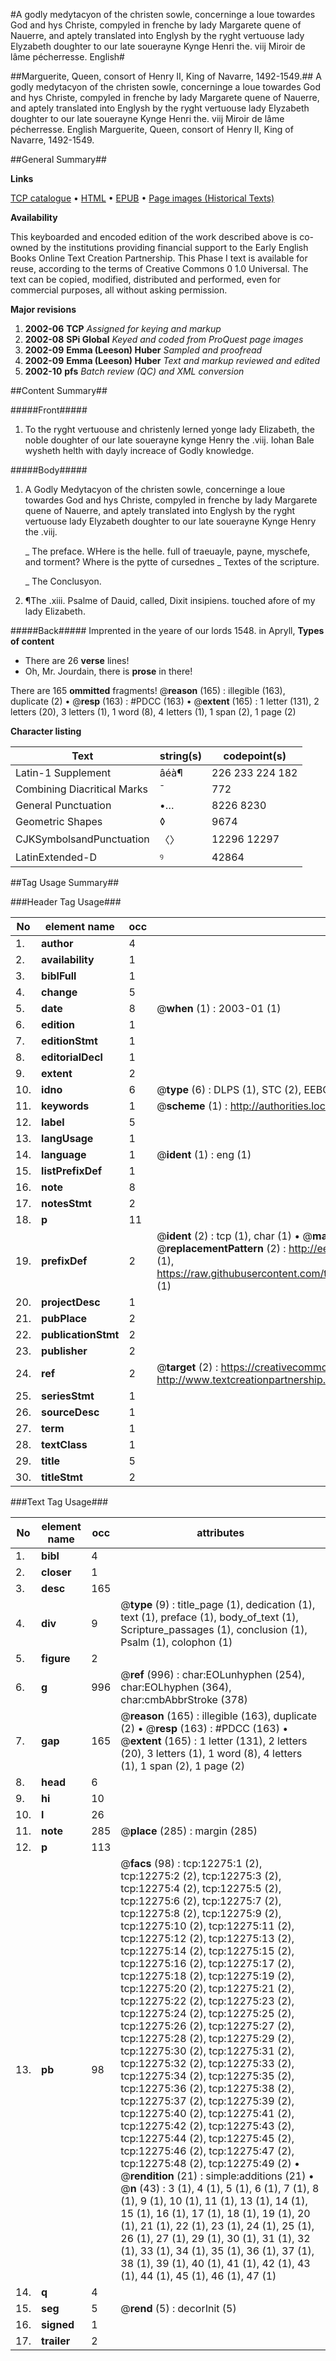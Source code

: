#A godly medytacyon of the christen sowle, concerninge a loue towardes God and hys Christe, compyled in frenche by lady Margarete quene of Nauerre, and aptely translated into Englysh by the ryght vertuouse lady Elyzabeth doughter to our late souerayne Kynge Henri the. viij Miroir de lâme pécherresse. English#

##Marguerite, Queen, consort of Henry II, King of Navarre, 1492-1549.##
A godly medytacyon of the christen sowle, concerninge a loue towardes God and hys Christe, compyled in frenche by lady Margarete quene of Nauerre, and aptely translated into Englysh by the ryght vertuouse lady Elyzabeth doughter to our late souerayne Kynge Henri the. viij
Miroir de lâme pécherresse. English
Marguerite, Queen, consort of Henry II, King of Navarre, 1492-1549.

##General Summary##

**Links**

[TCP catalogue](http://www.ota.ox.ac.uk/tcp/)  • 
[HTML](http://tei.it.ox.ac.uk/tcp/Texts-HTML/free/A06/A06890.html)  • 
[EPUB](http://tei.it.ox.ac.uk/tcp/Texts-EPUB/free/A06/A06890.epub) • 
[Page images (Historical Texts)](https://data.historicaltexts.jisc.ac.uk/view?pubId=eebo-99847249e&pageId=eebo-99847249e-12275-1)

**Availability**

This keyboarded and encoded edition of the
	       work described above is co-owned by the institutions
	       providing financial support to the Early English Books
	       Online Text Creation Partnership. This Phase I text is
	       available for reuse, according to the terms of Creative
	       Commons 0 1.0 Universal. The text can be copied,
	       modified, distributed and performed, even for
	       commercial purposes, all without asking permission.

**Major revisions**

1. __2002-06__ __TCP__ *Assigned for keying and markup*
1. __2002-08__ __SPi Global__ *Keyed and coded from ProQuest page images*
1. __2002-09__ __Emma (Leeson) Huber__ *Sampled and proofread*
1. __2002-09__ __Emma (Leeson) Huber__ *Text and markup reviewed and edited*
1. __2002-10__ __pfs__ *Batch review (QC) and XML conversion*

##Content Summary##

#####Front#####

1. To the ryght vertuouse and christenly lerned yonge lady Elizabeth, the noble doughter of our late souerayne kynge Henry the .viij. Iohan Bale wysheth helth with dayly increace of Godly knowledge.

#####Body#####

1. A Godly Medytacyon of the christen sowle, concerninge a loue towardes God and hys Christe, compyled in frenche by lady Margarete quene of Nauerre, and aptely translated into Englysh by the ryght vertuouse lady Elyzabeth doughter to our late souerayne Kynge Henry the .viij.

    _ The preface.
WHere is the helle. full of traeuayle, payne, myschefe, and torment? Where is the pytte of cursednes
    _ Textes of the scripture.

    _ The Conclusyon.

1. ¶The .xiii. Psalme of Dauid, called, Dixit insipiens. touched afore of my lady Elizabeth.

#####Back#####
Imprented in the yeare of our lords 1548. in Apryll,
**Types of content**

  * There are 26 **verse** lines!
  * Oh, Mr. Jourdain, there is **prose** in there!

There are 165 **ommitted** fragments! 
 @__reason__ (165) : illegible (163), duplicate (2)  •  @__resp__ (163) : #PDCC (163)  •  @__extent__ (165) : 1 letter (131), 2 letters (20), 3 letters (1), 1 word (8), 4 letters (1), 1 span (2), 1 page (2)

**Character listing**


|Text|string(s)|codepoint(s)|
|---|---|---|
|Latin-1 Supplement|âéà¶|226 233 224 182|
|Combining             Diacritical Marks|̄|772|
|General Punctuation|•…|8226 8230|
|Geometric Shapes|◊|9674|
|CJKSymbolsandPunctuation|〈〉|12296 12297|
|LatinExtended-D|ꝰ|42864|

##Tag Usage Summary##

###Header Tag Usage###

|No|element name|occ|attributes|
|---|---|---|---|
|1.|__author__|4||
|2.|__availability__|1||
|3.|__biblFull__|1||
|4.|__change__|5||
|5.|__date__|8| @__when__ (1) : 2003-01 (1)|
|6.|__edition__|1||
|7.|__editionStmt__|1||
|8.|__editorialDecl__|1||
|9.|__extent__|2||
|10.|__idno__|6| @__type__ (6) : DLPS (1), STC (2), EEBO-CITATION (1), PROQUEST (1), VID (1)|
|11.|__keywords__|1| @__scheme__ (1) : http://authorities.loc.gov/ (1)|
|12.|__label__|5||
|13.|__langUsage__|1||
|14.|__language__|1| @__ident__ (1) : eng (1)|
|15.|__listPrefixDef__|1||
|16.|__note__|8||
|17.|__notesStmt__|2||
|18.|__p__|11||
|19.|__prefixDef__|2| @__ident__ (2) : tcp (1), char (1)  •  @__matchPattern__ (2) : ([0-9\-]+):([0-9IVX]+) (1), (.+) (1)  •  @__replacementPattern__ (2) : http://eebo.chadwyck.com/downloadtiff?vid=$1&page=$2 (1), https://raw.githubusercontent.com/textcreationpartnership/Texts/master/tcpchars.xml#$1 (1)|
|20.|__projectDesc__|1||
|21.|__pubPlace__|2||
|22.|__publicationStmt__|2||
|23.|__publisher__|2||
|24.|__ref__|2| @__target__ (2) : https://creativecommons.org/publicdomain/zero/1.0/ (1), http://www.textcreationpartnership.org/docs/. (1)|
|25.|__seriesStmt__|1||
|26.|__sourceDesc__|1||
|27.|__term__|1||
|28.|__textClass__|1||
|29.|__title__|5||
|30.|__titleStmt__|2||


###Text Tag Usage###

|No|element name|occ|attributes|
|---|---|---|---|
|1.|__bibl__|4||
|2.|__closer__|1||
|3.|__desc__|165||
|4.|__div__|9| @__type__ (9) : title_page (1), dedication (1), text (1), preface (1), body_of_text (1), Scripture_passages (1), conclusion (1), Psalm (1), colophon (1)|
|5.|__figure__|2||
|6.|__g__|996| @__ref__ (996) : char:EOLunhyphen (254), char:EOLhyphen (364), char:cmbAbbrStroke (378)|
|7.|__gap__|165| @__reason__ (165) : illegible (163), duplicate (2)  •  @__resp__ (163) : #PDCC (163)  •  @__extent__ (165) : 1 letter (131), 2 letters (20), 3 letters (1), 1 word (8), 4 letters (1), 1 span (2), 1 page (2)|
|8.|__head__|6||
|9.|__hi__|10||
|10.|__l__|26||
|11.|__note__|285| @__place__ (285) : margin (285)|
|12.|__p__|113||
|13.|__pb__|98| @__facs__ (98) : tcp:12275:1 (2), tcp:12275:2 (2), tcp:12275:3 (2), tcp:12275:4 (2), tcp:12275:5 (2), tcp:12275:6 (2), tcp:12275:7 (2), tcp:12275:8 (2), tcp:12275:9 (2), tcp:12275:10 (2), tcp:12275:11 (2), tcp:12275:12 (2), tcp:12275:13 (2), tcp:12275:14 (2), tcp:12275:15 (2), tcp:12275:16 (2), tcp:12275:17 (2), tcp:12275:18 (2), tcp:12275:19 (2), tcp:12275:20 (2), tcp:12275:21 (2), tcp:12275:22 (2), tcp:12275:23 (2), tcp:12275:24 (2), tcp:12275:25 (2), tcp:12275:26 (2), tcp:12275:27 (2), tcp:12275:28 (2), tcp:12275:29 (2), tcp:12275:30 (2), tcp:12275:31 (2), tcp:12275:32 (2), tcp:12275:33 (2), tcp:12275:34 (2), tcp:12275:35 (2), tcp:12275:36 (2), tcp:12275:38 (2), tcp:12275:37 (2), tcp:12275:39 (2), tcp:12275:40 (2), tcp:12275:41 (2), tcp:12275:42 (2), tcp:12275:43 (2), tcp:12275:44 (2), tcp:12275:45 (2), tcp:12275:46 (2), tcp:12275:47 (2), tcp:12275:48 (2), tcp:12275:49 (2)  •  @__rendition__ (21) : simple:additions (21)  •  @__n__ (43) : 3 (1), 4 (1), 5 (1), 6 (1), 7 (1), 8 (1), 9 (1), 10 (1), 11 (1), 13 (1), 14 (1), 15 (1), 16 (1), 17 (1), 18 (1), 19 (1), 20 (1), 21 (1), 22 (1), 23 (1), 24 (1), 25 (1), 26 (1), 27 (1), 29 (1), 30 (1), 31 (1), 32 (1), 33 (1), 34 (1), 35 (1), 36 (1), 37 (1), 38 (1), 39 (1), 40 (1), 41 (1), 42 (1), 43 (1), 44 (1), 45 (1), 46 (1), 47 (1)|
|14.|__q__|4||
|15.|__seg__|5| @__rend__ (5) : decorInit (5)|
|16.|__signed__|1||
|17.|__trailer__|2||
